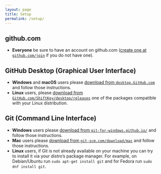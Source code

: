 ```yaml
---
layout: page
title: Setup
permalink: /setup/
---
```


## github.com
- **Everyone** be sure to have an account on github.com
([create one at `github.com/join`][join] if you do not have one).

## GitHub Desktop (Graphical User Interface)
- **Windows** and **macOS** users please [download from `desktop.GitHub.com`][WM]
and follow those instructions.
- **Linux** users, please [download from `GitHub.com/ShiftKey/desktop/releases`][L]
one of the packages compatible with your Linux distribution.

## Git (Command Line Interface)
- **Windows** users please [download from `git-for-windows.github.io/`][Wcli]
and follow those instructions.
- **Mac** users please [download from `git-scm.com/download/mac`][Mcli]
and follow those instructions.
- **Linux** users, if Git is not already available on your machine you can try
to install it via your distro’s package manager. For example, on Debian/Ubuntu run `sudo apt-get install git` and for Fedora run `sudo dnf install git`.

[join]: https://github.com/join
[WM]: https://desktop.github.com/
[L]: https://github.com/shiftkey/desktop/releases
[Wcli]: https://git-for-windows.github.io/
[Mcli]: https://git-scm.com/download/mac
